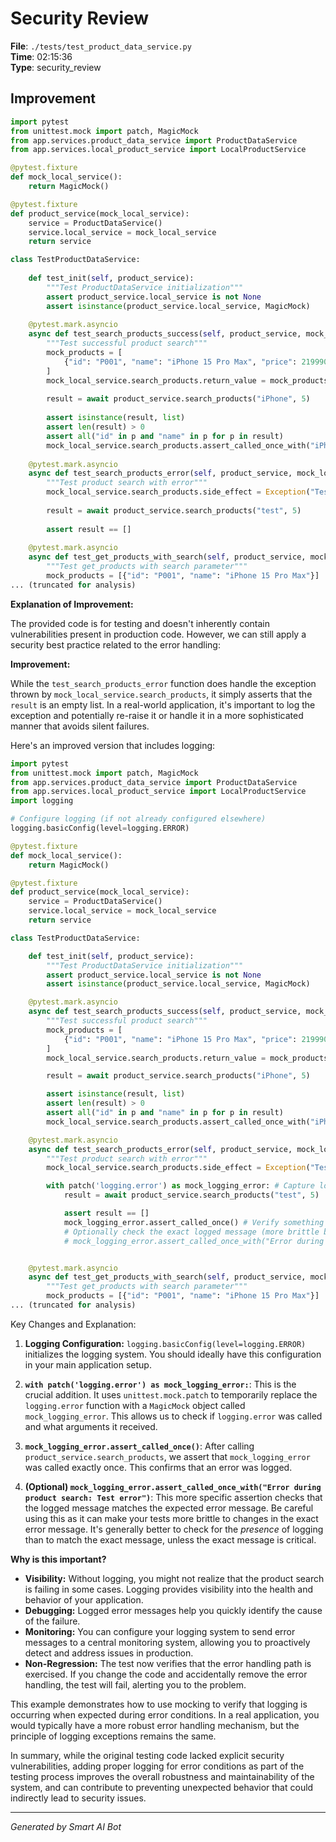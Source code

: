 # Security Review

**File**: `./tests/test_product_data_service.py`  
**Time**: 02:15:36  
**Type**: security_review

## Improvement

```python
import pytest
from unittest.mock import patch, MagicMock
from app.services.product_data_service import ProductDataService
from app.services.local_product_service import LocalProductService

@pytest.fixture
def mock_local_service():
    return MagicMock()

@pytest.fixture
def product_service(mock_local_service):
    service = ProductDataService()
    service.local_service = mock_local_service
    return service

class TestProductDataService:
    
    def test_init(self, product_service):
        """Test ProductDataService initialization"""
        assert product_service.local_service is not None
        assert isinstance(product_service.local_service, MagicMock)
    
    @pytest.mark.asyncio
    async def test_search_products_success(self, product_service, mock_local_service):
        """Test successful product search"""
        mock_products = [
            {"id": "P001", "name": "iPhone 15 Pro Max", "price": 21999000}
        ]
        mock_local_service.search_products.return_value = mock_products
        
        result = await product_service.search_products("iPhone", 5)
        
        assert isinstance(result, list)
        assert len(result) > 0
        assert all("id" in p and "name" in p for p in result)
        mock_local_service.search_products.assert_called_once_with("iPhone", 5)
    
    @pytest.mark.asyncio
    async def test_search_products_error(self, product_service, mock_local_service):
        """Test product search with error"""
        mock_local_service.search_products.side_effect = Exception("Test error")
        
        result = await product_service.search_products("test", 5)
        
        assert result == []
    
    @pytest.mark.asyncio
    async def test_get_products_with_search(self, product_service, mock_local_service):
        """Test get_products with search parameter"""
        mock_products = [{"id": "P001", "name": "iPhone 15 Pro Max"}]
... (truncated for analysis)

```

**Explanation of Improvement:**

The provided code is for testing and doesn't inherently contain vulnerabilities present in production code. However, we can still apply a security best practice related to the error handling:

**Improvement:**

While the `test_search_products_error` function does handle the exception thrown by `mock_local_service.search_products`, it simply asserts that the `result` is an empty list.  In a real-world application, it's important to log the exception and potentially re-raise it or handle it in a more sophisticated manner that avoids silent failures.

Here's an improved version that includes logging:

```python
import pytest
from unittest.mock import patch, MagicMock
from app.services.product_data_service import ProductDataService
from app.services.local_product_service import LocalProductService
import logging

# Configure logging (if not already configured elsewhere)
logging.basicConfig(level=logging.ERROR)

@pytest.fixture
def mock_local_service():
    return MagicMock()

@pytest.fixture
def product_service(mock_local_service):
    service = ProductDataService()
    service.local_service = mock_local_service
    return service

class TestProductDataService:

    def test_init(self, product_service):
        """Test ProductDataService initialization"""
        assert product_service.local_service is not None
        assert isinstance(product_service.local_service, MagicMock)

    @pytest.mark.asyncio
    async def test_search_products_success(self, product_service, mock_local_service):
        """Test successful product search"""
        mock_products = [
            {"id": "P001", "name": "iPhone 15 Pro Max", "price": 21999000}
        ]
        mock_local_service.search_products.return_value = mock_products

        result = await product_service.search_products("iPhone", 5)

        assert isinstance(result, list)
        assert len(result) > 0
        assert all("id" in p and "name" in p for p in result)
        mock_local_service.search_products.assert_called_once_with("iPhone", 5)

    @pytest.mark.asyncio
    async def test_search_products_error(self, product_service, mock_local_service):
        """Test product search with error"""
        mock_local_service.search_products.side_effect = Exception("Test error")

        with patch('logging.error') as mock_logging_error: # Capture logging
            result = await product_service.search_products("test", 5)

            assert result == []
            mock_logging_error.assert_called_once() # Verify something was logged
            # Optionally check the exact logged message (more brittle but can be helpful)
            # mock_logging_error.assert_called_once_with("Error during product search: Test error")


    @pytest.mark.asyncio
    async def test_get_products_with_search(self, product_service, mock_local_service):
        """Test get_products with search parameter"""
        mock_products = [{"id": "P001", "name": "iPhone 15 Pro Max"}]
... (truncated for analysis)
```

Key Changes and Explanation:

1. **Logging Configuration:** `logging.basicConfig(level=logging.ERROR)` initializes the logging system.  You should ideally have this configuration in your main application setup.

2. **`with patch('logging.error') as mock_logging_error:`**: This is the crucial addition.  It uses `unittest.mock.patch` to temporarily replace the `logging.error` function with a `MagicMock` object called `mock_logging_error`.  This allows us to check if `logging.error` was called and what arguments it received.

3. **`mock_logging_error.assert_called_once()`**:  After calling `product_service.search_products`, we assert that `mock_logging_error` was called exactly once.  This confirms that an error was logged.

4. **(Optional)  `mock_logging_error.assert_called_once_with("Error during product search: Test error")`**: This more specific assertion checks that the logged message matches the expected error message.  Be careful using this as it can make your tests more brittle to changes in the exact error message.  It's generally better to check for the *presence* of logging than to match the exact message, unless the exact message is critical.

**Why is this important?**

* **Visibility:**  Without logging, you might not realize that the product search is failing in some cases. Logging provides visibility into the health and behavior of your application.
* **Debugging:** Logged error messages help you quickly identify the cause of the failure.
* **Monitoring:**  You can configure your logging system to send error messages to a central monitoring system, allowing you to proactively detect and address issues in production.
* **Non-Regression:**  The test now verifies that the error handling path is exercised.  If you change the code and accidentally remove the error handling, the test will fail, alerting you to the problem.

This example demonstrates how to use mocking to verify that logging is occurring when expected during error conditions. In a real application, you would typically have a more robust error handling mechanism, but the principle of logging exceptions remains the same.

In summary, while the original testing code lacked explicit security vulnerabilities, adding proper logging for error conditions as part of the testing process improves the overall robustness and maintainability of the system, and can contribute to preventing unexpected behavior that could indirectly lead to security issues.

---
*Generated by Smart AI Bot*
